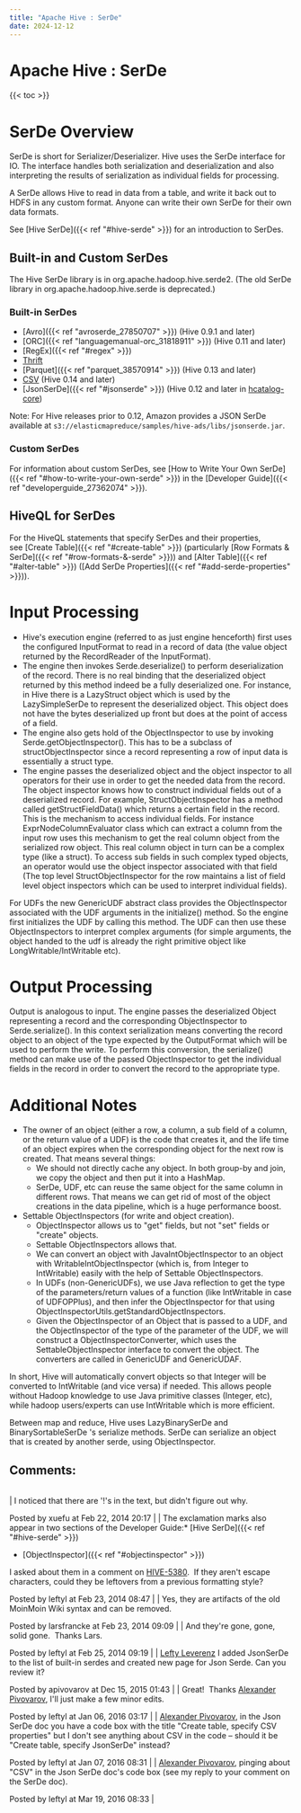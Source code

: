 ```yaml
---
title: "Apache Hive : SerDe"
date: 2024-12-12
---
```


# Apache Hive : SerDe

{{< toc >}}

# SerDe Overview

SerDe is short for Serializer/Deserializer. Hive uses the SerDe interface for IO. The interface handles both serialization and deserialization and also interpreting the results of serialization as individual fields for processing.

A SerDe allows Hive to read in data from a table, and write it back out to HDFS in any custom format. Anyone can write their own SerDe for their own data formats.

See [Hive SerDe]({{< ref "#hive-serde" >}}) for an introduction to SerDes.

## Built-in and Custom SerDes

The Hive SerDe library is in org.apache.hadoop.hive.serde2. (The old SerDe library in org.apache.hadoop.hive.serde is deprecated.)

### Built-in SerDes

* [Avro]({{< ref "avroserde_27850707" >}}) (Hive 0.9.1 and later)
* [ORC]({{< ref "languagemanual-orc_31818911" >}}) (Hive 0.11 and later)
* [RegEx]({{< ref "#regex" >}})
* [Thrift](http://thrift.apache.org/)
* [Parquet]({{< ref "parquet_38570914" >}}) (Hive 0.13 and later)
* [CSV](https://cwiki.apache.org/confluence/display/Hive/CSV+Serde) (Hive 0.14 and later)
* [JsonSerDe]({{< ref "#jsonserde" >}}) (Hive 0.12 and later in [hcatalog-core](https://github.com/apache/hive/blob/master/hcatalog/core/src/main/java/org/apache/hive/hcatalog/data/JsonSerDe.java))

Note: For Hive releases prior to 0.12, Amazon provides a JSON SerDe available at `s3://elasticmapreduce/samples/hive-ads/libs/jsonserde.jar`.

### Custom SerDes

For information about custom SerDes, see [How to Write Your Own SerDe]({{< ref "#how-to-write-your-own-serde" >}}) in the [Developer Guide]({{< ref "developerguide_27362074" >}}).

## HiveQL for SerDes

For the HiveQL statements that specify SerDes and their properties, see [Create Table]({{< ref "#create-table" >}}) (particularly [Row Formats & SerDe]({{< ref "#row-formats-&-serde" >}})) and [Alter Table]({{< ref "#alter-table" >}}) ([Add SerDe Properties]({{< ref "#add-serde-properties" >}})).

# Input Processing

* Hive's execution engine (referred to as just engine henceforth) first uses the configured InputFormat to read in a record of data (the value object returned by the RecordReader of the InputFormat).
* The engine then invokes Serde.deserialize() to perform deserialization of the record. There is no real binding that the deserialized object returned by this method indeed be a fully deserialized one. For instance, in Hive there is a LazyStruct object which is used by the LazySimpleSerDe to represent the deserialized object. This object does not have the bytes deserialized up front but does at the point of access of a field.
* The engine also gets hold of the ObjectInspector to use by invoking Serde.getObjectInspector(). This has to be a subclass of structObjectInspector since a record representing a row of input data is essentially a struct type.
* The engine passes the deserialized object and the object inspector to all operators for their use in order to get the needed data from the record. The object inspector knows how to construct individual fields out of a deserialized record. For example, StructObjectInspector has a method called getStructFieldData() which returns a certain field in the record. This is the mechanism to access individual fields. For instance ExprNodeColumnEvaluator class which can extract a column from the input row uses this mechanism to get the real column object from the serialized row object. This real column object in turn can be a complex type (like a struct). To access sub fields in such complex typed objects, an operator would use the object inspector associated with that field (The top level StructObjectInspector for the row maintains a list of field level object inspectors which can be used to interpret individual fields).

For UDFs the new GenericUDF abstract class provides the ObjectInspector associated with the UDF arguments in the initialize() method. So the engine first initializes the UDF by calling this method. The UDF can then use these ObjectInspectors to interpret complex arguments (for simple arguments, the object handed to the udf is already the right primitive object like LongWritable/IntWritable etc).

# Output Processing

Output is analogous to input. The engine passes the deserialized Object representing a record and the corresponding ObjectInspector to Serde.serialize(). In this context serialization means converting the record object to an object of the type expected by the OutputFormat which will be used to perform the write. To perform this conversion, the serialize() method can make use of the passed ObjectInspector to get the individual fields in the record in order to convert the record to the appropriate type.

# Additional Notes

* The owner of an object (either a row, a column, a sub field of a column, or the return value of a UDF) is the code that creates it, and the life time of an object expires when the corresponding object for the next row is created. That means several things:
	+ We should not directly cache any object. In both group-by and join, we copy the object and then put it into a HashMap.
	+ SerDe, UDF, etc can reuse the same object for the same column in different rows. That means we can get rid of most of the object creations in the data pipeline, which is a huge performance boost.
* Settable ObjectInspectors (for write and object creation).
	+ ObjectInspector allows us to "get" fields, but not "set" fields or "create" objects.
	+ Settable ObjectInspectors allows that.
	+ We can convert an object with JavaIntObjectInspector to an object with WritableIntObjectInspector (which is, from Integer to IntWritable) easily with the help of Settable ObjectInspectors.
	+ In UDFs (non-GenericUDFs), we use Java reflection to get the type of the parameters/return values of a function (like IntWritable in case of UDFOPPlus), and then infer the ObjectInspector for that using ObjectInspectorUtils.getStandardObjectInspectors.
	+ Given the ObjectInspector of an Object that is passed to a UDF, and the ObjectInspector of the type of the parameter of the UDF, we will construct a ObjectInspectorConverter, which uses the SettableObjectInspector interface to convert the object. The converters are called in GenericUDF and GenericUDAF.

In short, Hive will automatically convert objects so that Integer will be converted to IntWritable (and vice versa) if needed. This allows people without Hadoop knowledge to use Java primitive classes (Integer, etc), while hadoop users/experts can use IntWritable which is more efficient.

Between map and reduce, Hive uses LazyBinarySerDe and BinarySortableSerDe 's serialize methods. SerDe can serialize an object that is created by another serde, using ObjectInspector.

## Comments:

|  |
| --- |
| 
I noticed that there are '!'s in the text, but didn't figure out why.

 Posted by xuefu at Feb 22, 2014 20:17
  |
| 
The exclamation marks also appear in two sections of the Developer Guide:* [Hive SerDe]({{< ref "#hive-serde" >}})
* [ObjectInspector]({{< ref "#objectinspector" >}})

I asked about them in a comment on [HIVE-5380](https://issues.apache.org/jira/browse/HIVE-5380?page=com.atlassian.jira.plugin.system.issuetabpanels:comment-tabpanel&focusedCommentId=13895544#comment-13895544).  If they aren't escape characters, could they be leftovers from a previous formatting style?

 Posted by leftyl at Feb 23, 2014 08:47
  |
| 
Yes, they are artifacts of the old MoinMoin Wiki syntax and can be removed.

 Posted by larsfrancke at Feb 23, 2014 09:09
  |
| 
And they're gone, gone, solid gone.  Thanks Lars.

 Posted by leftyl at Feb 25, 2014 09:19
  |
| 
[Lefty Leverenz](https://cwiki.apache.org/confluence/display/~leftyl) I added JsonSerDe to the list of built-in serdes and created new page for Json Serde. Can you review it?

 Posted by apivovarov at Dec 15, 2015 01:43
  |
| 
Great!  Thanks [Alexander Pivovarov](https://cwiki.apache.org/confluence/display/~apivovarov), I'll just make a few minor edits.

 Posted by leftyl at Jan 06, 2016 03:17
  |
| 
[Alexander Pivovarov](https://cwiki.apache.org/confluence/display/~apivovarov), in the Json SerDe doc you have a code box with the title "Create table, specify CSV properties" but I don't see anything about CSV in the code – should it be "Create table, specify JsonSerDe" instead?

 Posted by leftyl at Jan 07, 2016 08:31
  |
| 
[Alexander Pivovarov](https://cwiki.apache.org/confluence/display/~apivovarov), pinging about "CSV" in the Json SerDe doc's code box (see my reply to your comment on the SerDe doc).

 Posted by leftyl at Mar 19, 2016 08:33
  |

 

 


